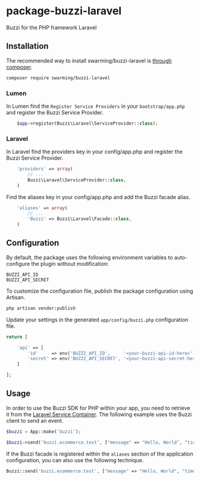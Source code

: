 # package-buzzi-laravel
Buzzi for the PHP framework Laravel

## Installation

The recommended way to install swarming/buzzi-laravel is [through composer](http://getcomposer.org).

```bash
composer require swarming/buzzi-laravel
```

### Lumen
In Lumen find the `Register Service Providers` in your `bootstrap/app.php` and register the Buzzi Service Provider.

```php
    $app->register(Buzzi\Laravel\ServiceProvider::class);
```

### Laravel
In Laravel find the providers key in your config/app.php and register the Buzzi Service Provider.
```php
    'providers' => array(
        // ...
        Buzzi\Laravel\ServiceProvider::class,
    )
```
Find the aliases key in your config/app.php and add the Buzzi facade alias.
```php
    'aliases' => array(
        // ...
        'Buzzi' => Buzzi\Laravel\Facade::class,
    )
```

## Configuration

By default, the package uses the following environment variables to auto-configure the plugin without modification:
```
BUZZI_API_ID
BUZZI_API_SECRET
```

To customize the configuration file, publish the package configuration using Artisan.

```sh
php artisan vendor:publish
```

Update your settings in the generated `app/config/buzzi.php` configuration file.

```php
return [

    'api' => [
    	'id'     => env('BUZZI_API_ID',     '<your-buzzi-api-id-here>'),
		'secret' => env('BUZZI_API_SECRET', '<your-buzzi-api-secret-here>')
	]

];
```

## Usage

In order to use the Buzzi SDK for PHP within your app, you need to retrieve it from the [Laravel Service
Container](https://laravel.com/docs/5.4/container). The following example uses the Buzzi client to send an event.

```php
$buzzi = App::make('buzzi');

$buzzi->send('buzzi.ecommerce.test', ["message" => "Hello, World", "timestamp" => date(DATE_ATOM)]);
```

If the Buzzi facade is registered within the `aliases` section of the application configuration, you can also use the
following technique.

```php
Buzzi::send('buzzi.ecommerce.test', ["message" => "Hello, World", "timestamp" => date(DATE_ATOM)]);
```